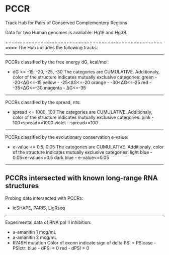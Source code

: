 # PCCR
Track Hub for Pairs of Conserved Complementery Regions

Data for two Human genomes is avaliable: Hg19 and Hg38.

==========================================================
The Hub includes the following tracks:

----------------------------------------------------------
PCCRs classified by the free energy dG, kcal/mol:
- dG <= -15, -20, -25, -30
The categories are CUMULATIVE. Additionaly, color of the structure indicates mutually exclusive categories:
green - -20<ΔG<=-15
yellow - -25<ΔG<=-20
orange - -30<ΔG<=-25
red - -35<ΔG<=-30
magenta - ΔG<=-35
----------------------------------------------------------
PCCRs classified by the spread, nts:
- spread <= 1000, 100
The categories are CUMULATIVE. Additionaly, color of the structure indicates mutually exclusive categories:
pink - 100<spread<=1000
violet - spread<=100
----------------------------------------------------------
PCCRs classified by the evolutionary conservation e-value:
- e-value <= 0.5, 0.05
The categories are CUMULATIVE. Additionaly, color of the structure indicates mutually exclusive categories:
light blue - 0.05<e-value<=0.5
dark blue - e-value<=0.05
----------------------------------------------------------
PCCRs intersected with known long-range RNA structures
----------------------------------------------------------
Probing data intersected with PCCRs:
- icSHAPE, PARIS, LigRseq
----------------------------------------------------------
Experimental data of RNA pol II inhibition:
- a-amanitin 1 mcg/mL
- a-amanitin 2 mcg/mL 
- R749H mutation
Color of exonn indicate sign of delta PSI = PSIcase - PSIctr:
blue - dPSI < 0
red - dPSI > 0
